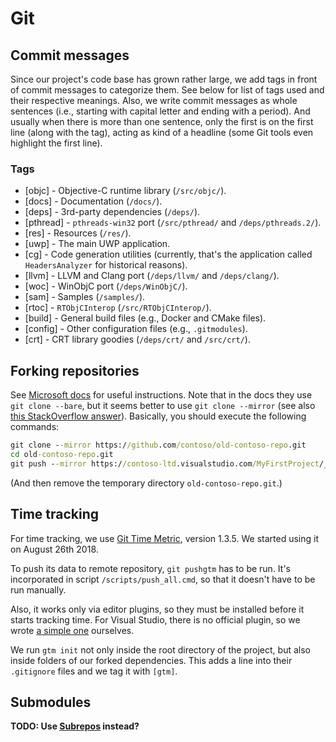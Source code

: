 # Git

## Commit messages

Since our project's code base has grown rather large, we add tags in front of
commit messages to categorize them. See below for list of tags used and their
respective meanings. Also, we write commit messages as whole sentences (i.e.,
starting with capital letter and ending with a period). And usually when there
is more than one sentence, only the first is on the first line (along with the
tag), acting as kind of a headline (some Git tools even highlight the first
line).

### Tags

- [objc] - Objective-C runtime library (`/src/objc/`).
- [docs] - Documentation (`/docs/`).
- [deps] - 3rd-party dependencies (`/deps/`).
- [pthread] - `pthreads-win32` port (`/src/pthread/` and `/deps/pthreads.2/`).
- [res] - Resources (`/res/`).
- [uwp] - The main UWP application.
- [cg] - Code generation utilities (currently, that's the application called
  `HeadersAnalyzer` for historical reasons).
- [llvm] - LLVM and Clang port (`/deps/llvm/` and `/deps/clang/`).
- [woc] - WinObjC port (`/deps/WinObjC/`).
- [sam] - Samples (`/samples/`).
- [rtoc] - `RTObjCInterop` (`/src/RTObjCInterop/`).
- [build] - General build files (e.g., Docker and CMake files).
- [config] - Other configuration files (e.g., `.gitmodules`).
- [crt] - CRT library goodies (`/deps/crt/` and `/src/crt/`).

## Forking repositories

See [Microsoft
docs](https://docs.microsoft.com/en-us/vsts/git/import-git-repository?view=vsts#manually-import-a-repo)
for useful instructions. Note that in the docs they use `git clone --bare`, but
it seems better to use `git clone --mirror` (see also [this StackOverflow
answer](https://stackoverflow.com/a/3960063/9080566)). Basically, you should
execute the following commands:

```cmd
git clone --mirror https://github.com/contoso/old-contoso-repo.git
cd old-contoso-repo.git
git push --mirror https://contoso-ltd.visualstudio.com/MyFirstProject/_git/new-contoso-repo
```

(And then remove the temporary directory `old-contoso-repo.git`.)

## Time tracking

For time tracking, we use [Git Time
Metric](https://github.com/git-time-metric/gtm), version 1.3.5. We started using
it on August 26th 2018.

To push its data to remote repository, `git pushgtm` has to be run. It's
incorporated in script `/scripts/push_all.cmd`, so that it doesn't have to be
run manually.

Also, it works only via editor plugins, so they must be installed before it
starts tracking time. For Visual Studio, there is no official plugin, so we
wrote [a simple one](https://jjones.visualstudio.com/gtm-visualstudio-plugin)
ourselves.

We run `gtm init` not only inside the root directory of the project, but also
inside folders of our forked dependencies. This adds a line into their
`.gitignore` files and we tag it with `[gtm]`.

## Submodules

**TODO: Use
[Subrepos](https://github.com/ingydotnet/git-subrepo/blob/master/Intro.pod)
instead?**
